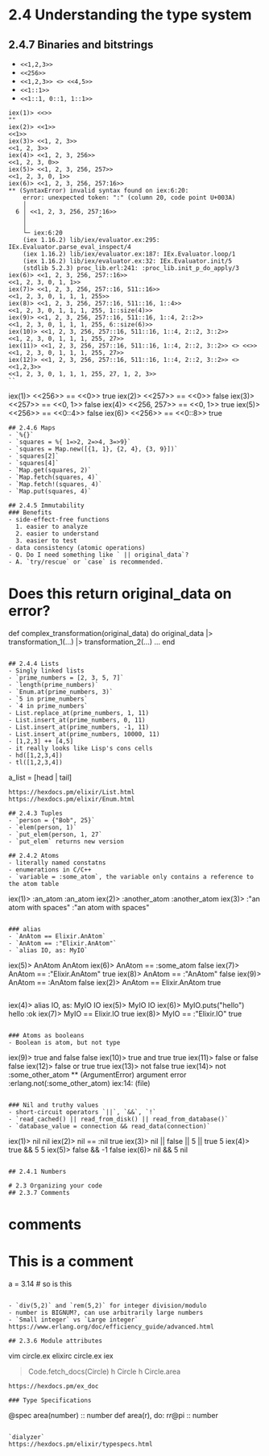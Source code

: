 # 2.4 Understanding the type system
## 2.4.7 Binaries and bitstrings
- `<<1,2,3>>`
- `<<256>>`
- `<<1,2,3>> <> <<4,5>>`
- `<<1::1>>`
- `<<1::1, 0::1, 1::1>>`

```
iex(1)> <<>>
""
iex(2)> <<1>>
<<1>>
iex(3)> <<1, 2, 3>>
<<1, 2, 3>>
iex(4)> <<1, 2, 3, 256>>
<<1, 2, 3, 0>>
iex(5)> <<1, 2, 3, 256, 257>>
<<1, 2, 3, 0, 1>>
iex(6)> <<1, 2, 3, 256, 257:16>>
** (SyntaxError) invalid syntax found on iex:6:20:
    error: unexpected token: ":" (column 20, code point U+003A)
    │
  6 │ <<1, 2, 3, 256, 257:16>>
    │                    ^
    │
    └─ iex:6:20
    (iex 1.16.2) lib/iex/evaluator.ex:295: IEx.Evaluator.parse_eval_inspect/4
    (iex 1.16.2) lib/iex/evaluator.ex:187: IEx.Evaluator.loop/1
    (iex 1.16.2) lib/iex/evaluator.ex:32: IEx.Evaluator.init/5
    (stdlib 5.2.3) proc_lib.erl:241: :proc_lib.init_p_do_apply/3
iex(6)> <<1, 2, 3, 256, 257::16>>
<<1, 2, 3, 0, 1, 1>>
iex(7)> <<1, 2, 3, 256, 257::16, 511::16>>
<<1, 2, 3, 0, 1, 1, 1, 255>>
iex(8)> <<1, 2, 3, 256, 257::16, 511::16, 1::4>>
<<1, 2, 3, 0, 1, 1, 1, 255, 1::size(4)>>
iex(9)> <<1, 2, 3, 256, 257::16, 511::16, 1::4, 2::2>>
<<1, 2, 3, 0, 1, 1, 1, 255, 6::size(6)>>
iex(10)> <<1, 2, 3, 256, 257::16, 511::16, 1::4, 2::2, 3::2>>
<<1, 2, 3, 0, 1, 1, 1, 255, 27>>
iex(11)> <<1, 2, 3, 256, 257::16, 511::16, 1::4, 2::2, 3::2>> <> <<>>
<<1, 2, 3, 0, 1, 1, 1, 255, 27>>
iex(12)> <<1, 2, 3, 256, 257::16, 511::16, 1::4, 2::2, 3::2>> <> <<1,2,3>>
<<1, 2, 3, 0, 1, 1, 1, 255, 27, 1, 2, 3>>
``
```
iex(1)> <<256>> == <<0>>
true
iex(2)> <<257>> == <<0>>
false
iex(3)> <<257>> == <<0, 1>>
false
iex(4)> <<256, 257>> == <<0, 1>>
true
iex(5)> <<256>> == <<0::4>>
false
iex(6)> <<256>> == <<0::8>>
true
```
## 2.4.6 Maps
- `%{}`
- `squares = %{ 1=>2, 2=>4, 3=>9}`
- `squares = Map.new([{1, 1}, {2, 4}, {3, 9}])`
- `squares[2]`
- `squares[4]`
- `Map.get(squares, 2)`
- `Map.fetch(squares, 4)`
- `Map.fetch!(squares, 4)`
- `Map.put(squares, 4)`

## 2.4.5 Immutability
### Benefits
- side-effect-free functions
  1. easier to analyze
  2. easier to understand
  3. easier to test
- data consistency (atomic operations)
- Q. Do I need something like ` || original_data`?
- A. `try/rescue` or `case` is recommended.
```
# Does this return original_data on error?

def complex_transformation(original_data) do
  original_data
  |> transformation_1(...)
  |> transformation_2(...)
  ...
end
```

## 2.4.4 Lists
- Singly linked lists
- `prime_numbers = [2, 3, 5, 7]`
- `length(prime_numbers)`
- `Enum.at(prime_numbers, 3)`
- `5 in prime_numbers`
- `4 in prime_numbers`
- List.replace_at(prime_numbers, 1, 11)
- List.insert_at(prime_numbers, 0, 11)
- List.insert_at(prime_numbers, -1, 11)
- List.insert_at(prime_numbers, 10000, 11)
- [1,2,3] ++ [4,5]
- it really looks like Lisp's cons cells
- hd([1,2,3,4])
- tl([1,2,3,4])

```
a_list = [head | tail]
```
https://hexdocs.pm/elixir/List.html
https://hexdocs.pm/elixir/Enum.html

## 2.4.3 Tuples
- `person = {"Bob", 25}`
- `elem(person, 1)`
- `put_elem(person, 1, 27`
- `put_elem` returns new version

## 2.4.2 Atoms
- literally named constatns
- enumerations in C/C++
- `variable = :some_atom`, the variable only contains a reference to the atom table
```
iex(1)> :an_atom
:an_atom
iex(2)> :another_atom
:another_atom
iex(3)> :"an atom with spaces"
:"an atom with spaces"
```

### alias
- `AnAtom == Elixir.AnAtom`
- `AnAtom == :"Elixir.AnAtom"`
- `alias IO, as: MyIO`
```
iex(5)> AnAtom
AnAtom
iex(6)> AnAtom == :some_atom
false
iex(7)> AnAtom == :"Elixir.AnAtom"
true
iex(8)> AnAtom == :"AnAtom"
false
iex(9)> AnAtom == :AnAtom
false
iex(2)> AnAtom == Elixir.AnAtom
true
```

```
iex(4)> alias IO, as: MyIO
IO
iex(5)> MyIO
IO
iex(6)> MyIO.puts("hello")
hello
:ok
iex(7)> MyIO == Elixir.IO
true
iex(8)> MyIO == :"Elixir.IO"
true
```

### Atoms as booleans
- Boolean is atom, but not type
```
iex(9)> true and false
false
iex(10)> true and true
true
iex(11)> false or false
false
iex(12)> false or true
true
iex(13)> not false
true
iex(14)> not :some_other_atom
** (ArgumentError) argument error
    :erlang.not(:some_other_atom)
    iex:14: (file)
```

### Nil and truthy values
- short-circuit operators `||`, `&&`, `!`
- `read_cached() || read_from_disk() || read_from_database()`
- `database_value = connection && read_data(connection)`
```
iex(1)> nil
nil
iex(2)> nil == :nil
true
iex(3)> nil || false || 5 || true
5
iex(4)> true && 5
5
iex(5)> false && -1
false
iex(6)> nil && 5
nil
```

## 2.4.1 Numbers

# 2.3 Organizing your code
## 2.3.7 Comments
```
# comments
# This is a comment
a = 3.14 # so is this
```

- `div(5,2)` and `rem(5,2)` for integer division/modulo
- number is BIGNUM?, can use arbitrarily large numbers
- `Small integer` vs `Large integer`
https://www.erlang.org/doc/efficiency_guide/advanced.html

## 2.3.6 Module attributes
```
vim circle.ex
elixirc circle.ex
iex
> Code.fetch_docs(Circle)
> h Circle
> h Circle.area
```
https://hexdocs.pm/ex_doc

### Type Specifications
```
  @spec area(number) :: number
  def area(r), do: r*r*@pi :: number
```

`dialyzer`
https://hexdocs.pm/elixir/typespecs.html
